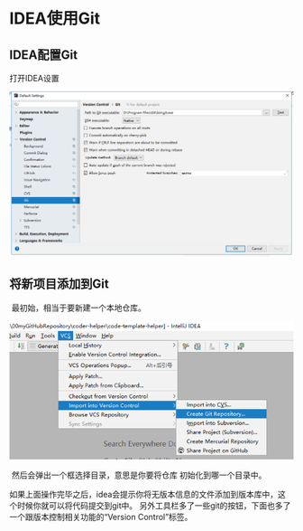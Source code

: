 # IDEA使用Git

## IDEA配置Git

打开IDEA设置

![1565783391786](.\img\1565783391786.png)



## 将新项目添加到Git

​	最初始，相当于要新建一个本地仓库。

![1565784113875](.\img\1565784113875.png)

​	然后会弹出一个框选择目录，意思是你要将仓库 初始化到哪一个目录中。

​	如果上面操作完毕之后，idea会提示你将无版本信息的文件添加到版本库中，这个时候你就可以将代码提交到git中。 另外工具栏多了一些git的按钮，下面也多了一个跟版本控制相关功能的“Version Control”标签。

